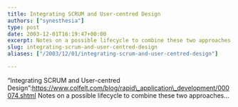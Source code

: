```yaml
---
title: Integrating SCRUM and User-centred Design
authors: ["synesthesia"]
type: post
date: 2003-12-01T16:19:47+00:00
excerpt: Notes on a possible lifecycle to combine these two approaches...
slug: integrating-scrum-and-user-centred-design 
aliases: ["/2003/12/01/integrating-scrum-and-user-centred-design"]

---
```

&#8220;Integrating SCRUM and User-centred Design&#8221;:https://www.colfelt.com/blog/rapid\_application\_development/000074.shtml Notes on a possible lifecycle to combine these two approaches&#8230;